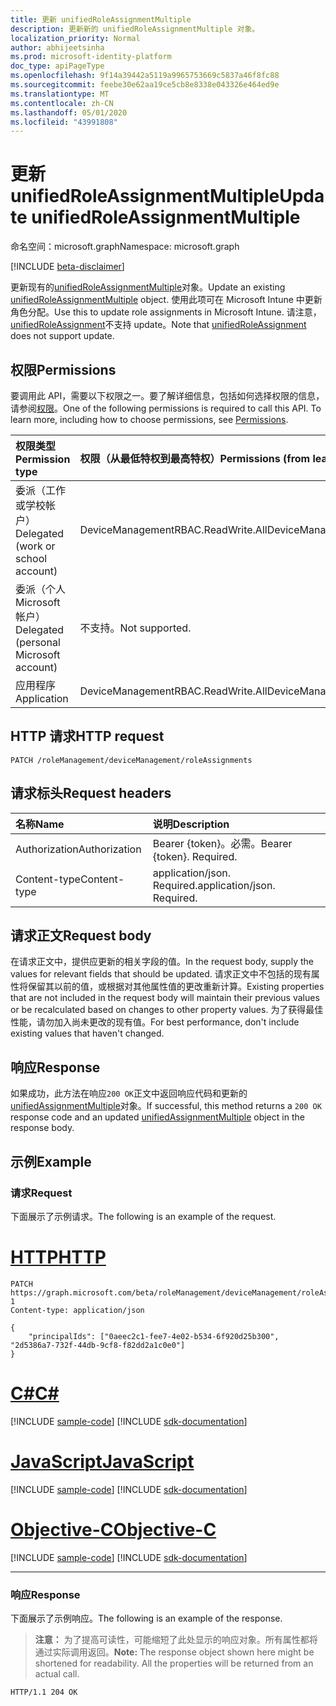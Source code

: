 ```yaml
---
title: 更新 unifiedRoleAssignmentMultiple
description: 更新新的 unifiedRoleAssignmentMultiple 对象。
localization_priority: Normal
author: abhijeetsinha
ms.prod: microsoft-identity-platform
doc_type: apiPageType
ms.openlocfilehash: 9f14a39442a5119a9965753669c5837a46f8fc88
ms.sourcegitcommit: feebe30e62aa19ce5cb8e8338e043326e464ed9e
ms.translationtype: MT
ms.contentlocale: zh-CN
ms.lasthandoff: 05/01/2020
ms.locfileid: "43991808"
---
```

# <a name="update-unifiedroleassignmentmultiple"></a><span data-ttu-id="1a7fb-103">更新 unifiedRoleAssignmentMultiple</span><span class="sxs-lookup"><span data-stu-id="1a7fb-103">Update unifiedRoleAssignmentMultiple</span></span>

<span data-ttu-id="1a7fb-104">命名空间：microsoft.graph</span><span class="sxs-lookup"><span data-stu-id="1a7fb-104">Namespace: microsoft.graph</span></span>

[!INCLUDE [beta-disclaimer](../../includes/beta-disclaimer.md)]

<span data-ttu-id="1a7fb-105">更新现有的[unifiedRoleAssignmentMultiple](../resources/unifiedroleassignmentmultiple.md)对象。</span><span class="sxs-lookup"><span data-stu-id="1a7fb-105">Update an existing [unifiedRoleAssignmentMultiple](../resources/unifiedroleassignmentmultiple.md) object.</span></span> <span data-ttu-id="1a7fb-106">使用此项可在 Microsoft Intune 中更新角色分配。</span><span class="sxs-lookup"><span data-stu-id="1a7fb-106">Use this to update role assignments in Microsoft Intune.</span></span> <span data-ttu-id="1a7fb-107">请注意， [unifiedRoleAssignment](../resources/unifiedroleassignment.md)不支持 update。</span><span class="sxs-lookup"><span data-stu-id="1a7fb-107">Note that [unifiedRoleAssignment](../resources/unifiedroleassignment.md) does not support update.</span></span>

## <a name="permissions"></a><span data-ttu-id="1a7fb-108">权限</span><span class="sxs-lookup"><span data-stu-id="1a7fb-108">Permissions</span></span>

<span data-ttu-id="1a7fb-p102">要调用此 API，需要以下权限之一。要了解详细信息，包括如何选择权限的信息，请参阅[权限](/graph/permissions-reference)。</span><span class="sxs-lookup"><span data-stu-id="1a7fb-p102">One of the following permissions is required to call this API. To learn more, including how to choose permissions, see [Permissions](/graph/permissions-reference).</span></span>

| <span data-ttu-id="1a7fb-111">权限类型</span><span class="sxs-lookup"><span data-stu-id="1a7fb-111">Permission type</span></span> | <span data-ttu-id="1a7fb-112">权限（从最低特权到最高特权）</span><span class="sxs-lookup"><span data-stu-id="1a7fb-112">Permissions (from least to most privileged)</span></span> |
|:--------------- |:------------------------------------------- |
| <span data-ttu-id="1a7fb-113">委派（工作或学校帐户）</span><span class="sxs-lookup"><span data-stu-id="1a7fb-113">Delegated (work or school account)</span></span> | <span data-ttu-id="1a7fb-114">DeviceManagementRBAC.ReadWrite.All</span><span class="sxs-lookup"><span data-stu-id="1a7fb-114">DeviceManagementRBAC.ReadWrite.All</span></span> |
| <span data-ttu-id="1a7fb-115">委派（个人 Microsoft 帐户）</span><span class="sxs-lookup"><span data-stu-id="1a7fb-115">Delegated (personal Microsoft account)</span></span> | <span data-ttu-id="1a7fb-116">不支持。</span><span class="sxs-lookup"><span data-stu-id="1a7fb-116">Not supported.</span></span> |
| <span data-ttu-id="1a7fb-117">应用程序</span><span class="sxs-lookup"><span data-stu-id="1a7fb-117">Application</span></span> | <span data-ttu-id="1a7fb-118">DeviceManagementRBAC.ReadWrite.All</span><span class="sxs-lookup"><span data-stu-id="1a7fb-118">DeviceManagementRBAC.ReadWrite.All</span></span> |

## <a name="http-request"></a><span data-ttu-id="1a7fb-119">HTTP 请求</span><span class="sxs-lookup"><span data-stu-id="1a7fb-119">HTTP request</span></span>

<!-- { "blockType": "ignored" } -->

```http
PATCH /roleManagement/deviceManagement/roleAssignments
```

## <a name="request-headers"></a><span data-ttu-id="1a7fb-120">请求标头</span><span class="sxs-lookup"><span data-stu-id="1a7fb-120">Request headers</span></span>

| <span data-ttu-id="1a7fb-121">名称</span><span class="sxs-lookup"><span data-stu-id="1a7fb-121">Name</span></span> | <span data-ttu-id="1a7fb-122">说明</span><span class="sxs-lookup"><span data-stu-id="1a7fb-122">Description</span></span> |
|:---- |:----------- |
| <span data-ttu-id="1a7fb-123">Authorization</span><span class="sxs-lookup"><span data-stu-id="1a7fb-123">Authorization</span></span> | <span data-ttu-id="1a7fb-p103">Bearer {token}。必需。</span><span class="sxs-lookup"><span data-stu-id="1a7fb-p103">Bearer {token}. Required.</span></span> |
| <span data-ttu-id="1a7fb-126">Content-type</span><span class="sxs-lookup"><span data-stu-id="1a7fb-126">Content-type</span></span> | <span data-ttu-id="1a7fb-p104">application/json. Required.</span><span class="sxs-lookup"><span data-stu-id="1a7fb-p104">application/json. Required.</span></span> |

## <a name="request-body"></a><span data-ttu-id="1a7fb-129">请求正文</span><span class="sxs-lookup"><span data-stu-id="1a7fb-129">Request body</span></span>

<span data-ttu-id="1a7fb-130">在请求正文中，提供应更新的相关字段的值。</span><span class="sxs-lookup"><span data-stu-id="1a7fb-130">In the request body, supply the values for relevant fields that should be updated.</span></span> <span data-ttu-id="1a7fb-131">请求正文中不包括的现有属性将保留其以前的值，或根据对其他属性值的更改重新计算。</span><span class="sxs-lookup"><span data-stu-id="1a7fb-131">Existing properties that are not included in the request body will maintain their previous values or be recalculated based on changes to other property values.</span></span> <span data-ttu-id="1a7fb-132">为了获得最佳性能，请勿加入尚未更改的现有值。</span><span class="sxs-lookup"><span data-stu-id="1a7fb-132">For best performance, don't include existing values that haven't changed.</span></span>

## <a name="response"></a><span data-ttu-id="1a7fb-133">响应</span><span class="sxs-lookup"><span data-stu-id="1a7fb-133">Response</span></span>

<span data-ttu-id="1a7fb-134">如果成功，此方法在响应`200 OK`正文中返回响应代码和更新的[unifiedAssignmentMultiple](../resources/unifiedroleassignmentMultiple.md)对象。</span><span class="sxs-lookup"><span data-stu-id="1a7fb-134">If successful, this method returns a `200 OK` response code and an updated [unifiedAssignmentMultiple](../resources/unifiedroleassignmentMultiple.md) object in the response body.</span></span>

## <a name="example"></a><span data-ttu-id="1a7fb-135">示例</span><span class="sxs-lookup"><span data-stu-id="1a7fb-135">Example</span></span>

### <a name="request"></a><span data-ttu-id="1a7fb-136">请求</span><span class="sxs-lookup"><span data-stu-id="1a7fb-136">Request</span></span>

<span data-ttu-id="1a7fb-137">下面展示了示例请求。</span><span class="sxs-lookup"><span data-stu-id="1a7fb-137">The following is an example of the request.</span></span>


# <a name="http"></a>[<span data-ttu-id="1a7fb-138">HTTP</span><span class="sxs-lookup"><span data-stu-id="1a7fb-138">HTTP</span></span>](#tab/http)
<!-- {
  "blockType": "request",
  "name": "update_unifiedroleassignmentmultiple_from_rbacapplication"
}-->

```http
PATCH https://graph.microsoft.com/beta/roleManagement/deviceManagement/roleAssignments/lAPpYvVpN0KRkAEhdxReEJC2sEqbR_9Hr48lds9SGHI-1
Content-type: application/json

{ 
    "principalIds": ["0aeec2c1-fee7-4e02-b534-6f920d25b300", "2d5386a7-732f-44db-9cf8-f82dd2a1c0e0"]
}
```
# <a name="c"></a>[<span data-ttu-id="1a7fb-139">C#</span><span class="sxs-lookup"><span data-stu-id="1a7fb-139">C#</span></span>](#tab/csharp)
[!INCLUDE [sample-code](../includes/snippets/csharp/update-unifiedroleassignmentmultiple-from-rbacapplication-csharp-snippets.md)]
[!INCLUDE [sdk-documentation](../includes/snippets/snippets-sdk-documentation-link.md)]

# <a name="javascript"></a>[<span data-ttu-id="1a7fb-140">JavaScript</span><span class="sxs-lookup"><span data-stu-id="1a7fb-140">JavaScript</span></span>](#tab/javascript)
[!INCLUDE [sample-code](../includes/snippets/javascript/update-unifiedroleassignmentmultiple-from-rbacapplication-javascript-snippets.md)]
[!INCLUDE [sdk-documentation](../includes/snippets/snippets-sdk-documentation-link.md)]

# <a name="objective-c"></a>[<span data-ttu-id="1a7fb-141">Objective-C</span><span class="sxs-lookup"><span data-stu-id="1a7fb-141">Objective-C</span></span>](#tab/objc)
[!INCLUDE [sample-code](../includes/snippets/objc/update-unifiedroleassignmentmultiple-from-rbacapplication-objc-snippets.md)]
[!INCLUDE [sdk-documentation](../includes/snippets/snippets-sdk-documentation-link.md)]

---


### <a name="response"></a><span data-ttu-id="1a7fb-142">响应</span><span class="sxs-lookup"><span data-stu-id="1a7fb-142">Response</span></span>

<span data-ttu-id="1a7fb-143">下面展示了示例响应。</span><span class="sxs-lookup"><span data-stu-id="1a7fb-143">The following is an example of the response.</span></span>
> <span data-ttu-id="1a7fb-p106">**注意：** 为了提高可读性，可能缩短了此处显示的响应对象。所有属性都将通过实际调用返回。</span><span class="sxs-lookup"><span data-stu-id="1a7fb-p106">**Note:** The response object shown here might be shortened for readability. All the properties will be returned from an actual call.</span></span>

<!-- {
  "blockType": "response",
  "truncated": true,
  "@odata.type": "microsoft.graph.unifiedRoleAssignmentMultiple"
} -->

```http
HTTP/1.1 204 OK

```

<!-- uuid: 16cd6b66-4b1a-43a1-adaf-3a886856ed98
2019-02-04 14:57:30 UTC -->
<!-- {
  "type": "#page.annotation",
  "description": "Update unifiedRoleAssignmentMultiple",
  "keywords": "",
  "section": "documentation",
  "tocPath": ""
}-->

